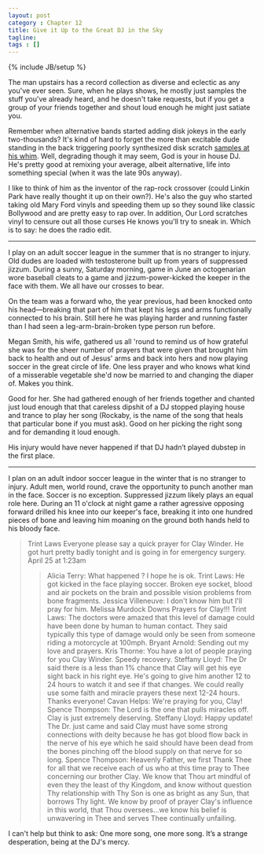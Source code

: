 ```yaml
---
layout: post
category : Chapter 12
title: Give it Up to the Great DJ in the Sky
tagline:
tags : []
---
```

{% include JB/setup %}

The man upstairs has a record collection as diverse and eclectic as any you've ever seen. Sure, when he plays shows, he mostly just samples the stuff you've already heard, and he doesn't take requests, but if you get a group of your friends together and shout loud enough he might just satiate you.

Remember when alternative bands started adding disk jokeys in the early two-thousands? It's kind of hard to forget the more than excitable dude standing in the back triggering poorly synthesized disk scratch [samples at his whim](https://www.youtube.com/watch?v=ilqGBvMP1-M). Well, degrading though it may seem, God is your in house DJ. He's pretty good at remixing your average, albeit alternative, life into something special (when it was the late 90s anyway).

I like to think of him as the inventor of the rap-rock crossover (could Linkin Park have really thought it up on their own?). He's also the guy who started taking old Mary Ford vinyls and speeding them up so they sound like classic Bollywood and are pretty easy to rap over. In addition, Our Lord scratches vinyl to censure out all those curses He knows you'll try to sneak in. Which is to say: he does the radio edit.

-----------------

I play on an adult soccer league in the summer that is no stranger to injury. Old dudes are loaded with testosterone built up from years of suppressed jizzum. During a sunny, Saturday morning, game in June an octogenarian wore baseball cleats to a game and jizzum-power-kicked the keeper in the face with them. We all have our crosses to bear.

On the team was a forward who, the year previous, had been knocked onto his head—breaking that part of him that kept his legs and arms functionally connected to his brain. Still here he was playing harder and running faster than I had seen a leg-arm-brain-broken type person run before. 

Megan Smith, his wife, gathered us all 'round to remind us of how grateful she was for the sheer number of prayers that were given that brought him back to health and out of Jesus' arms and back into hers and now playing soccer in the great circle of life. One less prayer and who knows what kind of a misserable vegetable she'd now be married to and changing the diaper of. Makes you think.

Good for her. She had gathered enough of her friends together and chanted just loud enough that that careless dipshit of a DJ stopped playing house and trance to play her song (Rockaby, is the name of the song that heals that particular bone if you must ask). Good on her picking the right song and for demanding it loud enough.

His injury would have never happened if that DJ hadn’t played dubstep in the first place.

---------

I plan on an adult indoor soccer league in the winter that is no stranger to injury. Adult men, world round, crave the opportunity to punch another man in the face. Soccer is no exception.   Suppressed jizzum likely plays an equal role here. During an 11 o'clock at night game a rather agressive opposing forward drilled his knee into our keeper's face, breaking it into one hundred pieces of bone and leaving him moaning on the ground both hands held to his bloody face.

> Trint Laws Everyone please say a quick prayer for Clay Winder. He got hurt pretty badly tonight and is going in for emergency surgery.
> April 25 at 1:23am
> > Alicia Terry: What happened ? I hope he is ok.
> > Trint Laws: He got kicked in the face playing soccer. Broken eye socket, blood and air pockets on the brain and possible vision problems from bone fragments.
> > Jessica Villeneuve: I don't know him but I'll pray for him.
> > Melissa Murdock Downs Prayers for Clay!!!
> > Trint Laws: The doctors were amazed that this level of damage could have been done by human to human contact. They said typically this type of damage would only be seen from someone riding a motorcycle at 100mph.
> > Bryant Arnold: Sending out my love and prayers.
> > Kris Thorne: You have a lot of people praying for you Clay Winder. Speedy recovery.
> > Steffany Lloyd: The Dr said there is a less than 1% chance that Clay will get his eye sight back in his right eye. He's going to give him another 12 to 24 hours to watch it and see if that changes. We could really use some faith and miracle prayers these next 12-24 hours. Thanks everyone!
> > Cavan Helps: We're praying for you, Clay!
> > Spence Thompson: The Lord is the one that pulls miracles off. Clay is just extremely deserving.
> > Steffany Lloyd: Happy update! The Dr. just came and said Clay must have some strong connections with deity because he has got blood flow back in the nerve of his eye which he said should have been dead from the bones pinching off the blood supply on that nerve for so long.
> > Spence Thompson: Heavenly Father, we first Thank Thee for all that we receive each of us who at this time pray to Thee concerning our brother Clay. We know that Thou art mindful of even they the least of thy Kingdom, and know without question Thy relationship with Thy Son is one as bright as any Sun, that borrows Thy light. We know by proof of prayer Clay's influence in this world, that Thou oversees...we know his belief is unwavering in Thee and serves Thee continually unfailing.

I can't help but think to ask: One more song, one more song. It’s a strange desperation, being at the DJ's mercy.

